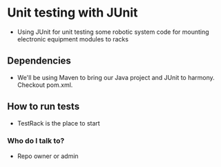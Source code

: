 # Unit testing with JUnit

* Using JUnit for unit testing some robotic system code for mounting electronic equipment modules to racks

## Dependencies ##

* We'll be using Maven to bring our Java project and JUnit to harmony. Checkout pom.xml.

## How to run tests ##

* TestRack is the place to start 

### Who do I talk to? ###

* Repo owner or admin
